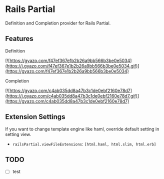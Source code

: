 # Rails Partial

Definition and Completion provider for Rails Partial.

## Features

Definition

[![https://gyazo.com/f47ef367e1b2b26a9bb566b3be0e5034](https://i.gyazo.com/f47ef367e1b2b26a9bb566b3be0e5034.gif)](https://gyazo.com/f47ef367e1b2b26a9bb566b3be0e5034)

Completion

[![https://gyazo.com/c4ab035dd8a47b3c1de0ebf2160e78d7](https://i.gyazo.com/c4ab035dd8a47b3c1de0ebf2160e78d7.gif)](https://gyazo.com/c4ab035dd8a47b3c1de0ebf2160e78d7)

## Extension Settings

If you want to change template engine like haml, override default setting in setting view.

- `railsPartial.viewFileExtensions`: `[html.haml, html.slim, html.erb]`

## TODO

- [ ] test
